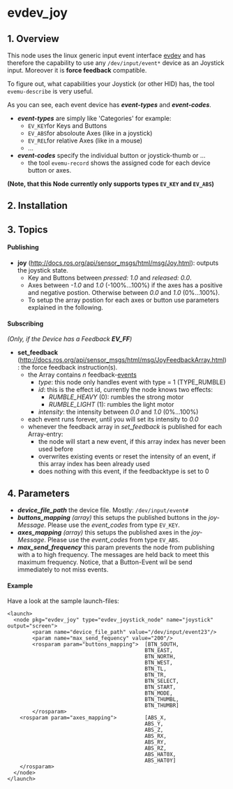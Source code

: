 evdev_joy
============================================================
## 1. Overview
This node uses the linux generic input event interface [evdev](https://en.wikipedia.org/wiki/Evdev) and has therefore the capability to use any `/dev/input/event*` device as an Joystick input.
Moreover it is **force feedback** compatible.

To figure out, what capabilities your Joystick (or other HID) has, the tool `evemu-describe` is very useful.

As you can see, each event device has ***event-types*** and ***event-codes***.

- ***event-types*** are simply like 'Categories' for example:
    - `EV_KEY`for Keys and Buttons
    - `EV_ABS`for absoloute Axes (like in a joystick)
    - `EV_REL`for relative Axes (like in a mouse)
    -   ...
- ***event-codes*** specify the individual button or joystick-thumb or ...
    - the tool `evemu-record` shows the assigned code for each device button or axes.

**(Note, that this Node currently only supports types `EV_KEY` and `EV_ABS`)**


## 2. Installation


## 3. Topics
#### Publishing
- **joy** (http://docs.ros.org/api/sensor_msgs/html/msg/Joy.html): outputs the joystick state.
    - Key and Buttons between *pressed: 1.0* and *released: 0.0*.
    - Axes between *-1.0* and *1.0* (-100%...100%) if the axes has a positive and negative postion. Otherwise between
      *0.0* and *1.0* (0%...100%).
    - To setup the array postion for each axes or button use parameters explained in the following.
#### Subscribing
*(Only, if the Device has a Feedback **EV_FF**)*
- **set_feedback** (http://docs.ros.org/api/sensor_msgs/html/msg/JoyFeedbackArray.html): the force feedback instruction(s).
    - the Array contains *n* feedback-[events](http://docs.ros.org/api/sensor_msgs/html/msg/JoyFeedback.html)
        - *type*: this node only handles event with type = 1 (TYPE_RUMBLE)
        - *id*: this is the effect id, currently the node knows two effects:
            - *RUMBLE_HEAVY* (0): rumbles the strong motor
            - *RUMBLE_LIGHT* (1): rumbles the light motor
        - *intensity*: the intensity between *0.0* and *1.0* (0%...100%)
    - each event runs forever, until you will set its intensity to *0.0*
    - whenever the feedback array in *set_feedback* is published for each Array-entry:
        - the node will start a new event, if this array index has never been used before
        - overwrites existing events or reset the intensity of an event, if this array index has been already used 
        - does nothing with this event, if the feedbacktype is set to 0
    
## 4. Parameters
- ***device_file_path*** the device file. Mostly: `/dev/input/event#`
- ***buttons_mapping*** *(array)* this setups the published buttons in the *joy-Message*. Please use the *event_codes*
  from type `EV_KEY`. 
- ***axes_mapping*** *(array)* this setups the published axes in the *joy-Message*. Please use the *event_codes*
  from type `EV_ABS`. 
- ***max_send_frequency*** this param prevents the node from publishing with a to high frequency. The messages are held
  back to meet this maximum frequency. Notice, that a Button-Event wil be send immediately to not miss events.


#### Example
Have a look at the sample launch-files:
```
<launch>
  <node pkg="evdev_joy" type="evdev_joystick_node" name="joystick" output="screen">
        <param name="device_file_path" value="/dev/input/event23"/>
        <param name="max_send_fequency" value="200"/>
        <rosparam param="buttons_mapping">  [BTN_SOUTH,
                                            BTN_EAST,
                                            BTN_NORTH,
                                            BTN_WEST,
                                            BTN_TL,
                                            BTN_TR,
                                            BTN_SELECT,
                                            BTN_START,
                                            BTN_MODE,
                                            BTN_THUMBL,
                                            BTN_THUMBR]
        </rosparam>
    <rosparam param="axes_mapping">         [ABS_X,
                                            ABS_Y,
                                            ABS_Z,
                                            ABS_RX,
                                            ABS_RY,
                                            ABS_RZ,
                                            ABS_HAT0X,
                                            ABS_HAT0Y]
    </rosparam>
  </node>
</launch>
```